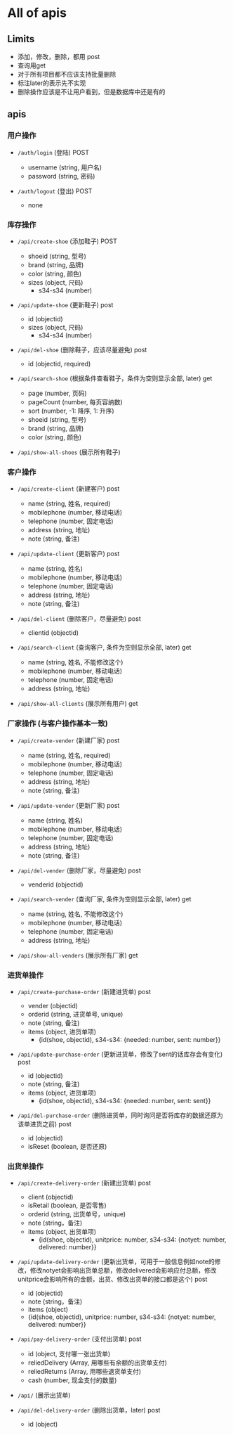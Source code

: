 # All of apis

## Limits
* 添加，修改，删除，都用 post
* 查询用get
* 对于所有项目都不应该支持批量删除
* 标注later的表示先不实现
* 删除操作应该是不让用户看到，但是数据库中还是有的

## apis

### 用户操作

- `/auth/login` (登陆) POST
  - username (string, 用户名)
  - password (string, 密码)

- `/auth/logout` (登出) POST
  - none

### 库存操作

- `/api/create-shoe` (添加鞋子) POST
  - shoeid (string, 型号)
  - brand (string, 品牌)
  - color (string, 颜色)
  - sizes (object, 尺码)
    - s34-s34 (number)

- `/api/update-shoe` (更新鞋子) post
  - id (objectid)
  - sizes (object, 尺码)
    - s34-s34 (number)

- `/api/del-shoe` (删除鞋子，应该尽量避免) post
  - id (objectid, required)

- `/api/search-shoe` (根据条件查看鞋子，条件为空则显示全部, later) get
  - page (number, 页码)
  - pageCount (number, 每页容纳数)
  - sort (number, -1: 降序, 1: 升序)
  - shoeid (string, 型号)
  - brand (string, 品牌)
  - color (string, 颜色)

- `/api/show-all-shoes` (展示所有鞋子)

### 客户操作

- `/api/create-client` (新建客户) post
  - name (string, 姓名, required)
  - mobilephone (number, 移动电话)
  - telephone (number, 固定电话)
  - address (string, 地址)
  - note (string, 备注)

- `/api/update-client` (更新客户) post
  - name (string, 姓名)
  - mobilephone (number, 移动电话)
  - telephone (number, 固定电话)
  - address (string, 地址)
  - note (string, 备注)

- `/api/del-client` (删除客户，尽量避免) post
  - clientid (objectid)

- `/api/search-client` (查询客户, 条件为空则显示全部, later) get
  - name (string, 姓名, 不能修改这个)
  - mobilephone (number, 移动电话)
  - telephone (number, 固定电话)
  - address (string, 地址)

- `/api/show-all-clients` (展示所有用户) get

### 厂家操作 (与客户操作基本一致)

- `/api/create-vender` (新建厂家) post
  - name (string, 姓名, required)
  - mobilephone (number, 移动电话)
  - telephone (number, 固定电话)
  - address (string, 地址)
  - note (string, 备注)

- `/api/update-vender` (更新厂家) post
  - name (string, 姓名)
  - mobilephone (number, 移动电话)
  - telephone (number, 固定电话)
  - address (string, 地址)
  - note (string, 备注)

- `/api/del-vender` (删除厂家，尽量避免) post
  - venderid (objectid)

- `/api/search-vender` (查询厂家, 条件为空则显示全部, later) get
  - name (string, 姓名, 不能修改这个)
  - mobilephone (number, 移动电话)
  - telephone (number, 固定电话)
  - address (string, 地址)

- `/api/show-all-venders` (展示所有厂家) get

### 进货单操作

- `/api/create-purchase-order` (新建进货单) post
  - vender (objectid)
  - orderid (string, 进货单号, unique)
  - note (string, 备注)
  - items (object, 进货单项)
    - {id(shoe, objectid), s34-s34: {needed: number, sent: number}}

- `/api/update-purchase-order` (更新进货单，修改了sent的话库存会有变化) post
  - id (objectid)
  - note (string, 备注)
  - items (object, 进货单项)
    - {id(shoe, objectid), s34-s34: {needed: number, sent: sent}}

- `/api/del-purchase-order` (删除进货单，同时询问是否将库存的数据还原为该单进货之前) post
  - id (objectid)
  - isReset (boolean, 是否还原)

### 出货单操作

- `/api/create-delivery-order` (新建出货单) post
  - client (objectid)
  - isRetail (boolean, 是否零售)
  - orderid (string, 出货单号，unique)
  - note (string，备注)
  - items (object, 出货单项)
    - {id(shoe, objectid), unitprice: number, s34-s34: {notyet: number, delivered: number}}

- `/api/update-delivery-order` (更新出货单，可用于一般信息例如note的修改，修改notyet会影响出货单总额，修改delivered会影响应付总额，修改unitprice会影响所有的金额，出货、修改出货单的接口都是这个) post
  - id (objectid)
  - note (string，备注)
  - items (object)
   - {id(shoe, objectid), unitprice: number, s34-s34: {notyet: number, delivered: number}}

- `/api/pay-delivery-order` (支付出货单) post
  - id (object, 支付哪一张出货单)
  - reliedDelivery (Array, 用哪些有余额的出货单支付)
  - reliedReturns (Array, 用哪些退货单支付)
  - cash (number, 现金支付的数量)

- `/api/` (展示出货单)

- `/api/del-delivery-order` (删除出货单，later) post
  - id (object)
